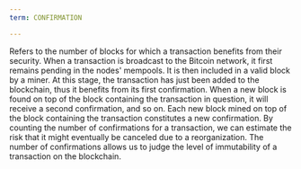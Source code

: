 ```yaml
---
term: CONFIRMATION

---
```

Refers to the number of blocks for which a transaction benefits from their security. When a transaction is broadcast to the Bitcoin network, it first remains pending in the nodes' mempools. It is then included in a valid block by a miner. At this stage, the transaction has just been added to the blockchain, thus it benefits from its first confirmation. When a new block is found on top of the block containing the transaction in question, it will receive a second confirmation, and so on. Each new block mined on top of the block containing the transaction constitutes a new confirmation. By counting the number of confirmations for a transaction, we can estimate the risk that it might eventually be canceled due to a reorganization. The number of confirmations allows us to judge the level of immutability of a transaction on the blockchain.